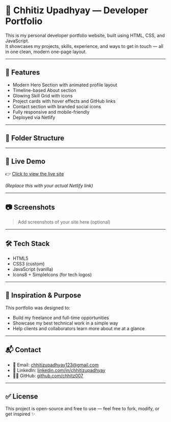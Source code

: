 # 💼 Chhitiz Upadhyay — Developer Portfolio

This is my personal developer portfolio website, built using HTML, CSS, and JavaScript.  
It showcases my projects, skills, experience, and ways to get in touch — all in one clean, modern one-page layout.

---

## 🚀 Features

- Modern Hero Section with animated profile layout
- Timeline-based About section
- Glowing Skill Grid with icons
- Project cards with hover effects and GitHub links
- Contact section with branded social icons
- Fully responsive and mobile-friendly
- Deployed via Netlify

---

## 📁 Folder Structure


---

## 🔗 Live Demo

👉 [Click to view the live site](https://your-netlify-site.netlify.app)

*(Replace this with your actual Netlify link)*

---

## 📷 Screenshots

> Add screenshots of your site here (optional)

---

## 🛠️ Tech Stack

- HTML5
- CSS3 (custom)
- JavaScript (vanilla)
- Icons8 + SimpleIcons (for tech logos)

---

## 🧠 Inspiration & Purpose

This portfolio was designed to:
- Build my freelance and full-time opportunities
- Showcase my best technical work in a simple way
- Help clients and collaborators learn more about me at a glance

---

## 📬 Contact

- 📧 Email: [chhitizupadhyay123@gmail.com](mailto:chhitizupadhyay123@gmail.com)
- 🔗 LinkedIn: [linkedin.com/in/chhitizupadhyay](https://www.linkedin.com/in/chhitizupadhyay/)
- 🧑‍💻 GitHub: [github.com/chhitz007](https://github.com/chhitz007)

---

## ✅ License

This project is open-source and free to use — feel free to fork, modify, or get inspired ✨
